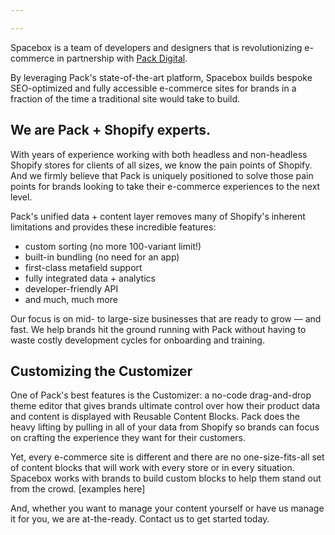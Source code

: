 ```yaml
---

---
```

Spacebox is a team of developers and designers that is revolutionizing e-commerce in partnership with <a href="https://packdigital.com" target="_blank" rel="noopener noreferrer">Pack Digital</a>.

By leveraging Pack's state-of-the-art platform, Spacebox builds bespoke SEO-optimized and fully accessible e-commerce sites for brands in a fraction of the time a traditional site would take to build.

## We are Pack + Shopify experts.
With years of experience working with both headless and non-headless Shopify stores for clients of all sizes, we know the pain points of Shopify. And we firmly believe that Pack is uniquely positioned to solve those pain points for brands looking to take their e-commerce experiences to the next level.

Pack's unified data + content layer removes many of Shopify's inherent limitations and provides these incredible features:
- custom sorting (no more 100-variant limit!)
- built-in bundling (no need for an app)
- first-class metafield support
- fully integrated data + analytics
- developer-friendly API
- and much, much more

Our focus is on mid- to large-size businesses that are ready to grow — and fast. We help brands hit the ground running with Pack without having to waste costly development cycles for onboarding and training.

## Customizing the Customizer
One of Pack's best features is the Customizer: a no-code drag-and-drop theme editor that gives brands ultimate control over how their product data and content is displayed with Reusable Content Blocks. Pack does the heavy lifting by pulling in all of your data from Shopify so brands can focus on crafting the experience they want for their customers.

Yet, every e-commerce site is different and there are no one-size-fits-all set of content blocks that will work with every store or in every situation. Spacebox works with brands to build custom blocks to help them stand out from the crowd. [examples here]

And, whether you want to manage your content yourself or have us manage it for you, we are at-the-ready. Contact us to get started today.
